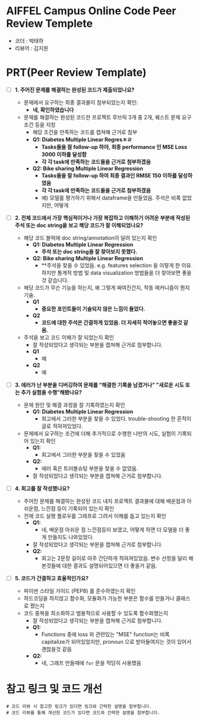 # AIFFEL Campus Online Code Peer Review Templete
- 코더 : 박태하
- 리뷰어 : 김지원


# PRT(Peer Review Template)
- [ ]  **1. 주어진 문제를 해결하는 완성된 코드가 제출되었나요?**
    - 문제에서 요구하는 최종 결과물이 첨부되었는지 확인: 
        - **네, 확인하였습니다**
    - 문제를 해결하는 완성된 코드란 프로젝트 루브릭 3개 중 2개, 
    퀘스트 문제 요구조건 등을 지칭
        - 해당 조건을 만족하는 코드를 캡쳐해 근거로 첨부
        - **Q1: Diabetes Multiple Linear Regresㅊㄹ**
            - **Tasks들을 잘 follow-up 하야, 최종 performance 인 MSE Loss 3000 이하를 달성함**
            - **각 각 task에 만족하는 코드들을 근거로 첨부하겠음**
       - **Q2: Bike sharing Multiple Linear Regression**
           - **Tasks들을 잘 follow-up 하여 최종 결과인 RMSE 150 이하를 달성하였음**
           - **각 각 task에 만족하는 코드들을 근거로 첨부하겠음**
           - 예) 모델를 평가하기 위해서 dataframe을 만들었음. 주석은 비록 없었지만, 어떻게 
    
- [ ]  **2. 전체 코드에서 가장 핵심적이거나 가장 복잡하고 이해하기 어려운 부분에 작성된 
주석 또는 doc string을 보고 해당 코드가 잘 이해되었나요?**
    - 해당 코드 블럭에 doc string/annotation이 달려 있는지 확인
        - **Q1: Diabetes Multiple Linear Regression**
            - **주석 또는 doc string을 잘 찾아보지 못했다.**
        - **Q2: Bike sharing Multiple Linear Regression**
            - **주석을 찾을 수 있었음. e.g. features selection 을 이렇게 한 이유. 하지만 통계적 방법 및 data visualization 방법들을 더 찾아보면 좋을것 같습니다. 
    - 해당 코드가 무슨 기능을 하는지, 왜 그렇게 짜여진건지, 작동 메커니즘이 뭔지 기술.
        - **Q1**
            - **중요한 포인트들이 기술되지 않은 느낌이 들었다.**
        - **Q2**
            - **코드에 대한 주석은 간결하게 있었음. 더 자세히 적어놓으면 좋을것 같음.**
    - 주석을 보고 코드 이해가 잘 되었는지 확인
        - 잘 작성되었다고 생각되는 부분을 캡쳐해 근거로 첨부합니다.
        - **Q1**
            - 예
        - **Q2**
            - 예
        
- [ ]  **3. 에러가 난 부분을 디버깅하여 문제를 “해결한 기록을 남겼거나” 
”새로운 시도 또는 추가 실험을 수행”해봤나요?**
    - 문제 원인 및 해결 과정을 잘 기록하였는지 확인
        - **Q1: Diabetes Multiple Linear Regression**
            - 회고에서 그러한 부분을 찾을 수 있었다. trouble-shooting 한 흔적이 글로 적혀져있었다. 
    - 문제에서 요구하는 조건에 더해 추가적으로 수행한 나만의 시도, 실험이 기록되어 있는지 확인
        - **Q1:**
            - 회고에서 그러한 부분을 찾을 수 있었음
        - **Q2:**
            - 에러 혹은 트러블슈팅 부분을 찾을 수 없었음.
        - 잘 작성되었다고 생각되는 부분을 캡쳐해 근거로 첨부합니다. 
        
- [ ]  **4. 회고를 잘 작성했나요?**
    - 주어진 문제를 해결하는 완성된 코드 내지 프로젝트 결과물에 대해
    배운점과 아쉬운점, 느낀점 등이 기록되어 있는지 확인
    - 전체 코드 실행 플로우를 그래프로 그려서 이해를 돕고 있는지 확인
        - **Q1:**
            - 네, 배운점 아쉬운 점 느낀점등이 보였고, 어떻게 하면 더 모델을 더 좋게 만들지도 나와있었다. 
        - 잘 작성되었다고 생각되는 부분을 캡쳐해 근거로 첨부합니다. 
        - **Q2:**
            - 회고는 2문장 길이로 아주 간단하게 적혀져있었음. 변수 선정을 달리 해본것들에 대한 결과도 설명되어있으면 더 좋을거 같음.
        
- [ ]  **5. 코드가 간결하고 효율적인가요?**
    - 파이썬 스타일 가이드 (PEP8) 를 준수하였는지 확인
    - 하드코딩을 하지않고 함수화, 모듈화가 가능한 부분은 함수를 만들거나 클래스로 짰는지
    - 코드 중복을 최소화하고 범용적으로 사용할 수 있도록 함수화했는지
        - 잘 작성되었다고 생각되는 부분을 캡쳐해 근거로 첨부합니다.
        - **Q1:**
            - Functions 중에 loss 와 관련있는 "MSE" function는 비록 capitalize가 되어있었지만, pronoun 으로 받아들여지는 것이 있어서 괜찮을것 같음
        - **Q2:**
            - 네, 그래프 만들때에 `for` 문을 적당히 사용했음


# 참고 링크 및 코드 개선
```
# 코드 리뷰 시 참고한 링크가 있다면 링크와 간략한 설명을 첨부합니다.
# 코드 리뷰를 통해 개선한 코드가 있다면 코드와 간략한 설명을 첨부합니다.
```
